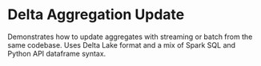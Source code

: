 # Delta Aggregation Update

Demonstrates how to update aggregates with streaming or batch from the same codebase.
Uses Delta Lake format and a mix of Spark SQL and Python API dataframe syntax.
